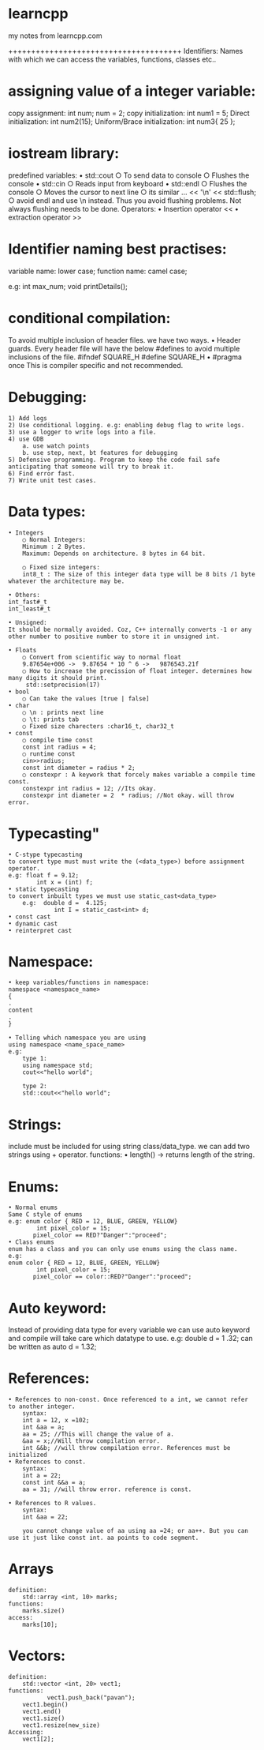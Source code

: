 # learncpp
my notes from learncpp.com

++++++++++++++++++++++++++++++++++++++
Identifiers: Names with which we can access the variables, functions, classes etc..

assigning value of a integer variable:
============================
copy assignment:                        int num; num = 2;
copy initialization:                       int num1 = 5;
Direct initialization:                     int num2(15);
Uniform/Brace initialization:     int num3{ 25 };


iostream library:
=============
predefined variables:
	• std::cout
		○ To send data to console
		○ Flushes the console
	• std::cin
		○ Reads input from keyboard
	• std::endl
		○ Flushes the console
		○ Moves the cursor to next line
		○ its similar ... << '\n' << std::flush;
		○ avoid endl and use \n instead. Thus you avoid flushing problems. Not always flushing needs to be done.
Operators:
	• Insertion operator <<
	• extraction operator >>
		
Identifier naming best practises:
==========================
variable name: 	lower case; 
function name: 	camel  case; 

e.g: int max_num;
       void printDetails();


conditional compilation:
====================
To avoid multiple inclusion of header files. we have two ways.
	• Header guards.
	Every header file will have the below #defines to avoid multiple inclusions of the file.
	#ifndef SQUARE_H
	#define SQUARE_H
	• #pragma once
	This is compiler specific and not recommended.
	
Debugging:
=========
	1) Add logs
	2) Use conditional logging. e.g: enabling debug flag to write logs.
	3) use a logger to write logs into a file.
	4) use GDB
		a. use watch points
		b. use step, next, bt features for debugging
	5) Defensive programming. Program to keep the code fail safe anticipating that someone will try to break it.
	6) Find error fast. 
	7) Write unit test cases.

Data types:
=========
	• Integers 
		○ Normal Integers:
		Minimum : 2 Bytes.
		Maximum: Depends on architecture. 8 bytes in 64 bit.
	
		○ Fixed size integers:
		int8_t : The size of this integer data type will be 8 bits /1 byte whatever the architecture may be.

	• Others:
	int_fast#_t
	int_least#_t
	
	• Unsigned:
	It should be normally avoided. Coz, C++ internally converts -1 or any other number to positive number to store it in unsigned int.
	
	• Floats
		○ Convert from scientific way to normal float
		9.87654e+006 ->  9.87654 * 10 ^ 6 ->   9876543.21f
		○ How to increase the precission of float integer. determines how many digits it should print. 
		 std::setprecision(17)
	• bool
		○ Can take the values [true | false]
	• char
		○ \n : prints next line
		○ \t: prints tab
		○ Fixed size charecters :char16_t, char32_t
	• const 
		○ compile time const
		const int radius = 4;
		○ runtime const
		cin>>radius;
		const int diameter = radius * 2;
		○ constexpr : A keywork that forcely makes variable a compile time const.
		constexpr int radius = 12; //Its okay.
		constexpr int diameter = 2  * radius; //Not okay. will throw error.

Typecasting"
===========
	• C-stype typecasting
	to convert type must must write the (<data_type>) before assignment operator.
	e.g: float f = 9.12;
	        int x = (int) f;
	• static typecasting
	to convert inbuilt types we must use static_cast<data_type>
		e.g:  double d =  4.125;
		         int I = static_cast<int> d;
	• const cast
	• dynamic cast
	• reinterpret cast

Namespace:
==========
	• keep variables/functions in namespace:
	namespace <namespace_name>
	{
	.
	content
	.
	}

	• Telling which namespace you are using
	using namespace <name_space_name>
	e.g:
		type 1:
		using namespace std;
		cout<<"hello world";
		
		type 2:
		std::cout<<"hello world";

Strings:
======
include <string>  must be included for using string class/data_type.
we can add two strings using + operator.
functions: 
	• length() -> returns length of the string.

Enums:
=======
	• Normal enums
	Same C style of enums
	e.g: enum color { RED = 12, BLUE, GREEN, YELLOW}
	        int pixel_color = 15;
	       pixel_color == RED?"Danger":"proceed";
	• Class enums
	enum has a class and you can only use enums using the class name.
	e.g: 
	enum color { RED = 12, BLUE, GREEN, YELLOW}
	        int pixel_color = 15;
	       pixel_color == color::RED?"Danger":"proceed";
	
Auto keyword:
===========
Instead of providing data type for every variable we can use auto keyword and compile will take care which datatype to use.
e.g: double d = 1 .32;
        can be written as 
        auto d = 1.32;

References:
==========
	• References to non-const. Once referenced to a int, we cannot refer to another integer.
		syntax:
		int a = 12, x =102;
		int &aa = a;
		aa = 25; //This will change the value of a.
		&aa = x;//Will throw compilation error.
		int &&b; //will throw compilation error. References must be initialized
	• References to const.
		syntax:
		int a = 22;
		const int &&a = a;
		aa = 31; //will throw error. reference is const. 
		
	• References to R values.
		syntax:
		int &aa = 22;
		
		you cannot change value of aa using aa =24; or aa++. But you can use it just like const int. aa points to code segment.
	
Arrays
========
	definition:
		std::array <int, 10> marks;
	functions:
		marks.size()
	access:
		marks[10];


Vectors:
=======
	definition:
		std::vector <int, 20> vect1;
	functions:
	           vect1.push_back("pavan");
		vect1.begin()
		vect1.end()
		vect1.size()
		vect1.resize(new_size)
	Accessing:
		vect1[2];
